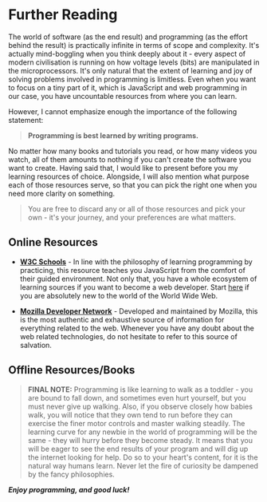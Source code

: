 # Further Reading

The world of software (as the end result) and programming (as the effort behind the result) is practically infinite in terms of scope and complexity. It's actually mind-boggling when you think deeply about it - every aspect of modern civilisation is running on how voltage levels (bits) are manipulated in the microprocessors. It's only natural that the extent of learning and joy of solving problems involved in programming is limitless. Even when you want to focus on a tiny part of it, which is JavaScript and web programming in our case, you have uncountable resources from where you can learn.    

However, I cannot emphasize enough the importance of the following statement:    
> __Programming is best learned by writing programs.__    

No matter how many books and tutorials you read, or how many videos you watch, all of them amounts to nothing if you can't create the software you want to create. Having said that, I would like to present before you my learning resources of choice. Alongside, I will also mention what purpose each of those resources serve, so that you can pick the right one when you need more clarity on something.    

> You are free to discard any or all of those resources and pick your own - it's your journey, and your preferences are what matters.    

## Online Resources 

  - [__W3C Schools__](https://www.w3schools.com/js/default.asp) - In line with the philosophy of learning programming by practicing, this resource teaches you JavaScript from the comfort of their guided environment. Not only that, you have a whole ecosystem of learning sources if you want to become a web developer. Start [here](https://www.w3schools.com/) if you are absolutely new to the world of the World Wide Web.    

  - [__Mozilla Developer Network__](https://developer.mozilla.org/en-US/) - Developed and maintained by Mozilla, this is the most authentic and exhaustive source of information for everything related to the web. Whenever you have any doubt about the web related technologies, do not hesitate to refer to this source of salvation.

## Offline Resources/Books

> __FINAL NOTE:__ Programming is like learning to walk as a toddler - you are bound to fall down, and sometimes even hurt yourself, but you must never give up walking. Also, if you observe closely how babies walk, you will notice that they own tend to run before they can exercise the finer motor controls and master walking steadily. The learning curve for any newbie in the world of programming will be the same - they will hurry before they become steady. It means that you will be eager to see the end results of your program and will dig up the internet looking for help. Do so to your heart's content, for it is the natural way humans learn. Never let the fire of curiosity be dampened by the fancy philosophies.     

__*Enjoy programming, and good luck!*__
